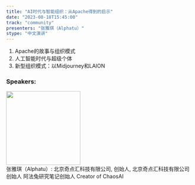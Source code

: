 ```yaml
---
title: "AI时代与智能组织：从Apache得到的启示"
date: "2023-08-18T15:45:00" 
track: "community"
presenters: "张雅琪（Alphatu）"
stype: "中文演讲"
---
```

1. Apache的故事与组织模式
2. 人工智能时代与超级个体
3. 新型组织模式：以Midjourney和LAION
 ### Speakers: 
 <img src="https://img.bagevent.com/resource/20230616/1759363370.jpeg" width="200" /><br>张雅琪（Alphatu）: 北京奇点汇科技有限公司, 创始人, 北京奇点汇科技有限公司创始人
阿法兔研究笔记创始人
Creator of ChaosAI
 <br><br>